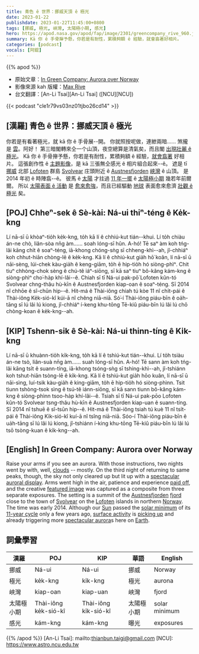 ```yaml
---
title: 青色 ê 世界：挪威天頂 ê 極光
date: 2023-01-22
publishdate: 2023-01-22T11:45:00+0800
tags: [挪威, 極光, 峽灣, 太陽極小期, 感光]
hero: https://apod.nasa.gov/apod/fap/image/2301/greencompany_rive_960.jpg
summary: Kā 你 ê 手骨攑予懸，你若是有耐性，累積夠額 ê 經驗，就會翕著好相片。
categories: [podcast]
vocals: [阿錕]
---
```


{{% apod %}}

- 原始文章：[In Green Company: Aurora over Norway](https://apod.nasa.gov/apod/ap230122.html)
- 影像來源 kah 版權：[Max Rive](https://www.instagram.com/maxrivephotography/)
- 台文翻譯：[An-Li Tsai][An-Li Tsai] ([NCU][NCU])

{{< podcast "cle1r79vs03nz01tjbo26cd14" >}}

## [漢羅] 青色 ê 世界：挪威天頂 ê 極光
你若是有看著極光，就 kā 你 ê 手骨展--開。
你就照按呢做，連紲兩暗...... 煞攏是 [雲][clouds]。阿好！
第三暗閣轉來仝一个山頂，夜空總算是清氣矣，而且閣 [出現壯麗 ê 極光][spectacular auroral display]。
Kā 你 ê 手骨攑予懸，你若是有耐性，累積夠額 ê 經驗，[就會翕著][paid off] 好相片。
這張創作性 ê [主題影像][featured image]，是 kā 三張無仝感光 ê 相片組合起來--ê。
遮是 tī [挪威][Norway] 北部 [Lofoten][Lofoten] 群島 [Svolvear][Svolvear] 庄頭附近 ê [Austnesfjorden][Austnesfjorden] [峽灣][fjord] ê 山頂。
是 2014 年初 ê 時陣翕--ê。
彼馬 ê [太陽][Sun] 才拄過 [11 年一擺][11-year cycle] ê [太陽極小期][solar minimum] 幾若年前爾爾。
所以 [太陽表面 ê 活動][surface activity] 是 [愈來愈強][picking up]，而且已經驅動 [地球][Earth] 表面愈來愈濟 [壯觀 ê 極光][spectacular aurora] 矣。


## [POJ] Chheⁿ-sek ê Sè-kài: Ná-ui thiⁿ-téng ê Ke̍k-kng
Lí nā-sī ū khòaⁿ-tio̍h ke̍k-kng, to̍h kā lí ê chhiú-kut tián--khui.
Lí to̍h chiàu án-ne chò, liân-sòa nn̄g àm...... soah lóng-sī hûn. A-hó!
Tē saⁿ àm koh tńg-lâi kāng chi̍t ê soaⁿ-téng, iā-khong chóng-sǹg sī chheng-khì--ah, jî-chhiáⁿ koh chhut-hiān chòng-lē ê ke̍k-kng.
Kā lí ê chhiú-kut gia̍h hō͘ koân, lí nā-sī ū nāi-sèng, lúi-chek kàu-gia̍h ê keng-giām, to̍h ē hip-tio̍h hó siòng-phìⁿ.
Chit tiuⁿ chhòng-chok sèng ê chú-tê iáⁿ-siōng, sī kā saⁿ tiuⁿ bô-kâng kám-kng ê siòng-phìⁿ cho͘-ha̍p khí-lâi--ê.
Chiah sī tī Ná-ui pak-pō͘ Lofoten kûn-tó Svolvear chng-thâu hù-kīn ê Austnesfjorden kiap-oan ê soaⁿ-téng.
Sī 2014 nî chhōe ê sî-chūn hip--ê.
Hit-má ê Thài-iông chiah tú kòe 11 nî chi̍t-pái ê Thài-iông Ke̍k-sió-kî kúi-ā nî chêng niā-niā.
Só͘-í Thài-iông piáu-bīn ê oa̍h-tāng sī lú lâi lú kiong, jî-chhiáⁿ í-keng khu-tōng Tē-kiû piáu-bīn lú lâi lú chō chòng-koan ê ke̍k-kng--ah.

## [KIP] Tshenn-sik ê Sè-kài: Ná-ui thinn-tíng ê Ki̍k-kng
Lí nā-sī ū khuànn-tio̍h ki̍k-kng, to̍h kā lí ê tshiú-kut tián--khui.
Lí to̍h tsiàu án-ne tsò, liân-suà nn̄g àm...... suah lóng-sī hûn. A-hó!
Tē sann àm koh tńg-lâi kāng tsi̍t ê suann-tíng, iā-khong tsóng-sǹg sī tshing-khì--ah, jî-tshiánn koh tshut-hiān tsòng-lē ê ki̍k-kng.
Kā lí ê tshiú-kut gia̍h hōo kuân, lí nā-sī ū nāi-sìng, luí-tsik kàu-gia̍h ê king-giām, to̍h ē hip-tio̍h hó siòng-phìnn.
Tsit tiunn tshòng-tsok sìng ê tsú-tê iánn-siōng, sī kā sann tiunn bô-kâng kám-kng ê siòng-phìnn tsoo-ha̍p khí-lâi--ê.
Tsiah sī tī Ná-ui pak-pōo Lofoten kûn-tó Svolvear tsng-thâu hù-kīn ê Austnesfjorden kiap-uan ê suann-tíng.
Sī 2014 nî tshuē ê sî-tsūn hip--ê.
Hit-má ê Thài-iông tsiah tú kuè 11 nî tsi̍t-pái ê Thài-iông Ki̍k-sió-kî kuí-ā nî tsîng niā-niā.
Sóo-í Thài-iông piáu-bīn ê ua̍h-tāng sī lú lâi lú kiong, jî-tshiánn í-king khu-tōng Tē-kiû piáu-bīn lú lâi lú tsō tsòng-kuan ê ki̍k-kng--ah.

## [English] In Green Company: Aurora over Norway
Raise your arms if you see an aurora.
With those instructions, two nights went by with, well, [clouds][clouds] -- mostly.
On the third night of returning to same peaks, though, the sky not only cleared up but lit up with a [spectacular auroral display][spectacular auroral display].
Arms went high in the air, patience and experience [paid off][paid off], and the creative [featured image][featured image] was captured as a composite from three separate exposures.
The setting is a summit of the [Austnesfjorden][Austnesfjorden] [fjord][fjord] close to the town of [Svolvear][Svolvear] on the [Lofoten][Lofoten] islands in northern [Norway][Norway].
The time was early 2014.
Although our [Sun][Sun] passed the [solar minimum][solar minimum] of its [11-year cycle][11-year cycle] only a few years ago, [surface activity][surface activity] is [picking up][picking up] and already triggering more [spectacular aurora][spectacular aurora]s here on [Earth][Earth].


## 詞彙學習

|漢羅|POJ|KIP|華語|English|
|-|-|-|-|-|
|挪威|Ná-ui|Ná-ui|挪威|Norway|
|極光|ke̍k-kng|ki̍k-kng|極光|aurona|
|峽灣|kiap-oan|kiap-uan|峽灣|fjord|
|太陽極小期|Thài-iông ke̍k-sió-kî|Thài-iông ki̍k-sió-kî|太陽極小期|solar minimum|
|感光|kám-kng|kám-kng|曝光|exposures|

{{% /apod %}}
[An-Li Tsai]: mailto:thianbun.taigi@gmail.com
[NCU]: https://www.astro.ncu.edu.tw

[copyright]: https://apod.nasa.gov/apod/fap/lib/about_apod.html#srapply
[License]: https://creativecommons.org/licenses/by/2.0/


[clouds]:https://cloudappreciationsociety.org/
[spectacular auroral display]:https://apod.nasa.gov/apod/ap221009.html
[paid off]:https://hiawasseevet.com/wp-content/uploads/2021/08/smiling-cat-for-web-300x250.jpg
[featured image]:https://www.flickr.com/photos/apojapo/13297070714/
[Austnesfjorden]:http://no.wikipedia.org/wiki/Austnesfjorden
[fjord]:http://en.wikipedia.org/wiki/Fjord
[Svolvear]:https://youtu.be/e8_mxu86Jps
[Lofoten]:http://en.wikipedia.org/wiki/Lofoten
[Norway]:https://en.wikipedia.org/wiki/Norway
[Sun]:https://solarsystem.nasa.gov/solar-system/sun/overview/
[solar minimum]:https://apod.nasa.gov/apod/ap190306.html
[11-year cycle]:https://scied.ucar.edu/sunspot-cycle
[surface activity]:https://apod.nasa.gov/apod/ap160919.html
[picking up]:https://apod.nasa.gov/apod/ap230114.html
[spectacular aurora]:https://apod.nasa.gov/apod/ap190218.html
[Earth]:https://solarsystem.nasa.gov/planets/earth/overview/

